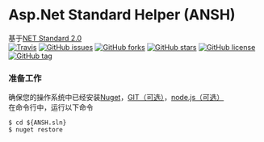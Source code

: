# Asp.Net Standard Helper (ANSH) 
基于[NET Standard 2.0](https://docs.microsoft.com/zh-cn/dotnet/standard/net-standard)  
[![Travis](https://img.shields.io/travis/ZHUZHIYUE/ANSH.svg)](https://github.com/ZHUZHIYUE/ANSH)
[![GitHub issues](https://img.shields.io/github/issues/ZHUZHIYUE/ANSH.svg)](https://github.com/ZHUZHIYUE/ANSH/issues)
[![GitHub forks](https://img.shields.io/github/forks/ZHUZHIYUE/ANSH.svg)](https://github.com/ZHUZHIYUE/ANSH/network)
[![GitHub stars](https://img.shields.io/github/stars/ZHUZHIYUE/ANSH.svg)](https://github.com/ZHUZHIYUE/ANSH/stargazers)
[![GitHub license](https://img.shields.io/github/license/ZHUZHIYUE/ANSH.svg)](https://github.com/ZHUZHIYUE/ANSH/blob/master/LICENSE)
[![GitHub tag](https://img.shields.io/github/tag/expressjs/express.svg)](https://github.com/ZHUZHIYUE/ANSH)  
### 准备工作
确保您的操作系统中已经安装[Nuget](/docs/Nuget.md)，[GIT（可选）](/docs/GIT.md)，[node.js（可选）](/docs/NodeJS.md)  
在命令行中，运行以下命令
```
$ cd ${ANSH.sln}
$ nuget restore
```

